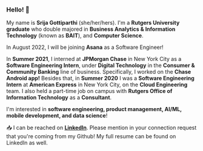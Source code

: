 ### Hello! 👋

My name is **Srija Gottiparthi** (she/her/hers). I'm a **Rutgers University graduate** who double majored in **Business Analytics & Information Technology** (known as **BAIT**), and **Computer Science**.  

In August 2022, I will be joining **Asana** as a Software Engineer!

In **Summer 2021**, I interned at **JPMorgan Chase** in New York City as a **Software Engineering Intern**, under **Digital Technology** in the **Consumer & Community Banking** line of business. Specifically, I worked on the **Chase Android app!** Besides that, in **Summer 2020** I was a **Software Engineering Intern** at **American Express** in New York City, on the **Cloud Engineering** team. I also held a part-time job on campus with **Rutgers Office of Information Technology** as a **Consultant**.

I'm interested in **software engineering, product management, AI/ML, mobile development, and data science**!  

:inbox_tray: I can be reached on [**LinkedIn**](https://www.linkedin.com/in/srija-g/). Please mention in your connection request that you're coming from my Github! My full resume can be found on LinkedIn as well.

<!--
**srijag2700/srijag2700** is a ✨ _special_ ✨ repository because its `README.md` (this file) appears on your GitHub profile.
-->
